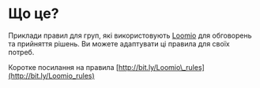 # Що це?

Приклади правил для груп, які використовують [Loomio](https://www.loomio.org/) для обговорень та прийняття рішень. Ви можете адаптувати ці правила для своїх потреб.

Коротке посилання на правила [http://bit.ly/Loomio\_rules](http://bit.ly/Loomio_rules)

